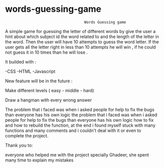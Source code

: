 # words-guessing-game



										Words Guessing game 


A simple game for guessing the letter of different words by give the user a hint about which subject id the word related to and the length of the letter in the word. Then the user will have 10 attempts  to guess the word letter. If the user gets all the letter right in less than 10 attempts  he will win , if he could not guess it in 10 times than he will lose .

It builded   with : 

-CSS 
-HTML
-Javascript

New feature will be in the future  : 

Make different levels ( easy - middle - hard)

Draw a hangman with every wrong answer   






The problem that i faced was when i asked people for help  to fix the bugs than everyone has his own logic
the problem that i faced was when i asked people for help to fix the bugs than everyone has his own logic how to fix and how to rebuild the function, at the end i found myself stuck with many functions and many comments and  i couldn't deal with it or even to complete the project.







Thank you to: 

everyone who helped me with the project 
specially Ghadeer, she spent many time to explain my mistakes 






